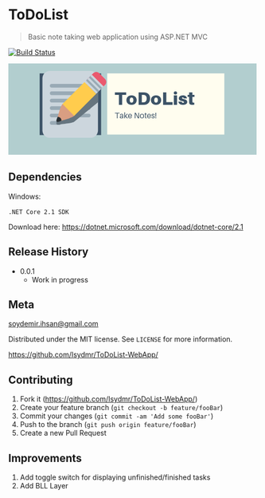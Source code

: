 # ToDoList
> Basic note taking web application using ASP.NET MVC 

 [![Build Status](https://travis-ci.org/dwyl/esta.svg?branch=master)](https://travis-ci.org/dwyl/esta)
 
![](logo.png)

## Dependencies

Windows:

```
.NET Core 2.1 SDK 
```
Download here: https://dotnet.microsoft.com/download/dotnet-core/2.1


## Release History

* 0.0.1
    * Work in progress

## Meta

soydemir.ihsan@gmail.com

Distributed under the MIT license. See ``LICENSE`` for more information.

[<https://github.com/Isydmr/ToDoList-WebApp/>](https://github.com/Isydmr/)

## Contributing

1. Fork it (<https://github.com/Isydmr/ToDoList-WebApp/>)
2. Create your feature branch (`git checkout -b feature/fooBar`)
3. Commit your changes (`git commit -am 'Add some fooBar'`)
4. Push to the branch (`git push origin feature/fooBar`)
5. Create a new Pull Request

## Improvements

1. Add toggle switch for displaying unfinished/finished tasks
2. Add BLL Layer 
